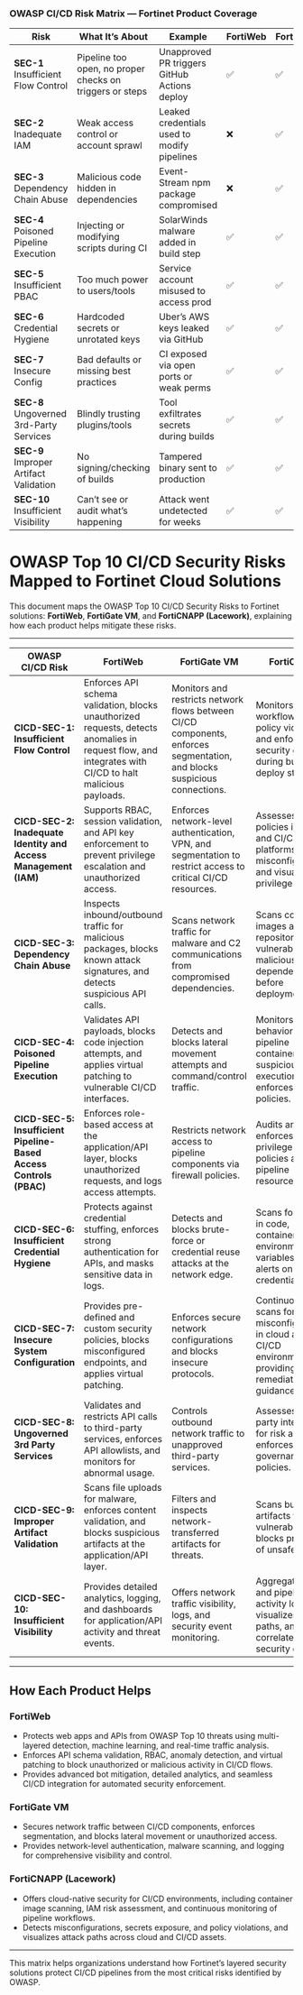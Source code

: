 ### OWASP CI/CD Risk Matrix — Fortinet Product Coverage

| **Risk** | **What It’s About** | **Example** | **FortiWeb** | **FortiGate** | **FortiCNAPP** |
|----------|----------------------|-------------|--------------|---------------|----------------|
| **SEC-1**<br>Insufficient Flow Control | Pipeline too open, no proper checks on triggers or steps | Unapproved PR triggers GitHub Actions deploy | ✅ | ✅ | ✅ |
| **SEC-2**<br>Inadequate IAM | Weak access control or account sprawl | Leaked credentials used to modify pipelines | ❌ | ✅ | ✅ |
| **SEC-3**<br>Dependency Chain Abuse | Malicious code hidden in dependencies | Event-Stream npm package compromised | ❌ | ✅ | ✅ |
| **SEC-4**<br>Poisoned Pipeline Execution | Injecting or modifying scripts during CI | SolarWinds malware added in build step | ✅ | ✅ | ✅ |
| **SEC-5**<br>Insufficient PBAC | Too much power to users/tools | Service account misused to access prod | ✅ | ✅ | ✅ |
| **SEC-6**<br>Credential Hygiene | Hardcoded secrets or unrotated keys | Uber’s AWS keys leaked via GitHub | ✅ | ✅ | ✅ |
| **SEC-7**<br>Insecure Config | Bad defaults or missing best practices | CI exposed via open ports or weak perms | ✅ | ✅ | ✅ |
| **SEC-8**<br>Ungoverned 3rd-Party Services | Blindly trusting plugins/tools | Tool exfiltrates secrets during builds | ✅ | ✅ | ✅ |
| **SEC-9**<br>Improper Artifact Validation | No signing/checking of builds | Tampered binary sent to production | ✅ | ✅ | ✅ |
| **SEC-10**<br>Insufficient Visibility | Can’t see or audit what’s happening | Attack went undetected for weeks | ✅ | ✅ | ✅ |


# OWASP Top 10 CI/CD Security Risks Mapped to Fortinet Cloud Solutions

This document maps the OWASP Top 10 CI/CD Security Risks to Fortinet solutions: **FortiWeb**, **FortiGate VM**, and **FortiCNAPP (Lacework)**, explaining how each product helps mitigate these risks.

---

| **OWASP CI/CD Risk** | **FortiWeb** | **FortiGate VM** | **FortiCNAPP** |
|----------------------|--------------|------------------|----------------|
| **CICD-SEC-1: Insufficient Flow Control** | Enforces API schema validation, blocks unauthorized requests, detects anomalies in request flow, and integrates with CI/CD to halt malicious payloads. | Monitors and restricts network flows between CI/CD components, enforces segmentation, and blocks suspicious connections. | Monitors pipeline workflows for policy violations and enforces security gates during build and deploy stages. |
| **CICD-SEC-2: Inadequate Identity and Access Management (IAM)** | Supports RBAC, session validation, and API key enforcement to prevent privilege escalation and unauthorized access. | Enforces network-level authentication, VPN, and segmentation to restrict access to critical CI/CD resources. | Assesses IAM policies in cloud and CI/CD platforms, flags misconfigurations, and visualizes privilege risks. |
| **CICD-SEC-3: Dependency Chain Abuse** | Inspects inbound/outbound traffic for malicious packages, blocks known attack signatures, and detects suspicious API calls. | Scans network traffic for malware and C2 communications from compromised dependencies. | Scans container images and code repositories for vulnerable or malicious dependencies before deployment. |
| **CICD-SEC-4: Poisoned Pipeline Execution** | Validates API payloads, blocks code injection attempts, and applies virtual patching to vulnerable CI/CD interfaces. | Detects and blocks lateral movement attempts and command/control traffic. | Monitors runtime behavior of pipeline containers, flags suspicious execution, and enforces runtime policies. |
| **CICD-SEC-5: Insufficient Pipeline-Based Access Controls (PBAC)** | Enforces role-based access at the application/API layer, blocks unauthorized requests, and logs access attempts. | Restricts network access to pipeline components via firewall policies. | Audits and enforces least-privilege access policies across pipeline resources. |
| **CICD-SEC-6: Insufficient Credential Hygiene** | Protects against credential stuffing, enforces strong authentication for APIs, and masks sensitive data in logs. | Detects and blocks brute-force or credential reuse attacks at the network edge. | Scans for secrets in code, containers, and environment variables, and alerts on exposed credentials. |
| **CICD-SEC-7: Insecure System Configuration** | Provides pre-defined and custom security policies, blocks misconfigured endpoints, and applies virtual patching. | Enforces secure network configurations and blocks insecure protocols. | Continuously scans for misconfigurations in cloud and CI/CD environments, providing remediation guidance. |
| **CICD-SEC-8: Ungoverned 3rd Party Services** | Validates and restricts API calls to third-party services, enforces API allowlists, and monitors for abnormal usage. | Controls outbound network traffic to unapproved third-party services. | Assesses third-party integrations for risk and enforces governance policies. |
| **CICD-SEC-9: Improper Artifact Validation** | Scans file uploads for malware, enforces content validation, and blocks suspicious artifacts at the application/API layer. | Filters and inspects network-transferred artifacts for threats. | Scans build artifacts for vulnerabilities and blocks promotion of unsafe images. |
| **CICD-SEC-10: Insufficient Visibility** | Provides detailed analytics, logging, and dashboards for application/API activity and threat events. | Offers network traffic visibility, logs, and security event monitoring. | Aggregates cloud and pipeline activity logs, visualizes attack paths, and correlates security events. |

---

## How Each Product Helps

### FortiWeb
- Protects web apps and APIs from OWASP Top 10 threats using multi-layered detection, machine learning, and real-time traffic analysis.
- Enforces API schema validation, RBAC, anomaly detection, and virtual patching to block unauthorized or malicious activity in CI/CD flows.
- Provides advanced bot mitigation, detailed analytics, and seamless CI/CD integration for automated security enforcement.

### FortiGate VM
- Secures network traffic between CI/CD components, enforces segmentation, and blocks lateral movement or unauthorized access.
- Provides network-level authentication, malware scanning, and logging for comprehensive visibility and control.

### FortiCNAPP (Lacework)
- Offers cloud-native security for CI/CD environments, including container image scanning, IAM risk assessment, and continuous monitoring of pipeline workflows.
- Detects misconfigurations, secrets exposure, and policy violations, and visualizes attack paths across cloud and CI/CD assets.

---

This matrix helps organizations understand how Fortinet’s layered security solutions protect CI/CD pipelines from the most critical risks identified by OWASP.
